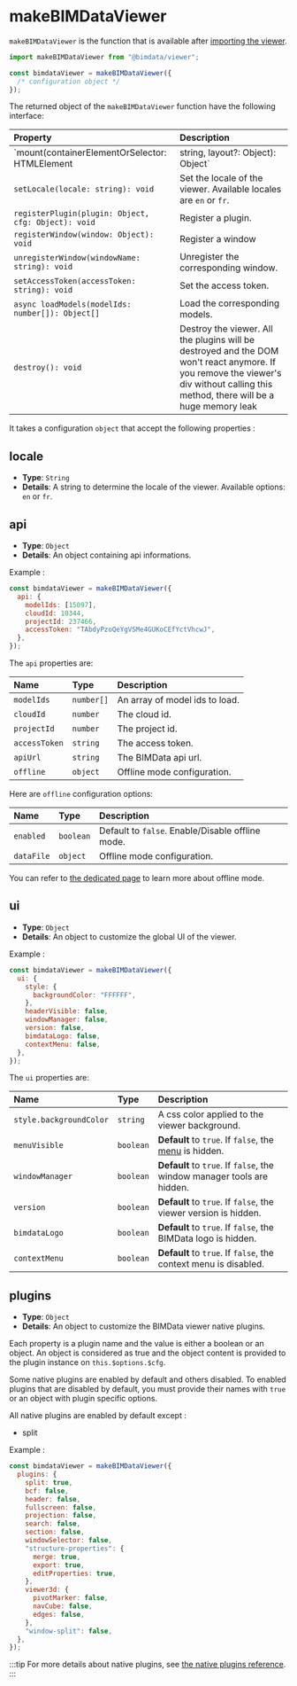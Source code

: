 # makeBIMDataViewer

`makeBIMDataViewer` is the function that is available after [importing the viewer](/viewer/getting_started.html).

```javascript
import makeBIMDataViewer from "@bimdata/viewer";

const bimdataViewer = makeBIMDataViewer({
  /* configuration object */
});
```

The returned object of the `makeBIMDataViewer` function have the following interface:

| Property                                                                           | Description                                                                                                                                                                         |
| :--------------------------------------------------------------------------------- | :---------------------------------------------------------------------------------------------------------------------------------------------------------------------------------- |
| `mount(containerElementOrSelector: HTMLElement | string, layout?: Object): Object` | Mount the viewer on the corresponding DOM element with the specified layout.                                                                                                        |
| `setLocale(locale: string): void`                                                  | Set the locale of the viewer. Available locales are `en` or `fr`.                                                                                                                   |
| `registerPlugin(plugin: Object, cfg: Object): void`                                | Register a plugin.                                                                                                                                                                  |
| `registerWindow(window: Object): void`                                             | Register a window                                                                                                                                                                   |
| `unregisterWindow(windowName: string): void`                                       | Unregister the corresponding window.                                                                                                                                                |
| `setAccessToken(accessToken: string): void`                                        | Set the access token.                                                                                                                                                               |
| `async loadModels(modelIds: number[]): Object[]`                                   | Load the corresponding models.                                                                                                                                                      |
| `destroy(): void`                                                                  | Destroy the viewer. All the plugins will be destroyed and the DOM won't react anymore. If you remove the viewer's div without calling this method, there will be a huge memory leak |

It takes a configuration `object` that accept the following properties :

## locale

- **Type**: `String`
- **Details**: A string to determine the locale of the viewer. Available options: `en` or `fr`.

## api

- **Type**: `Object`
- **Details**: An object containing api informations.

Example :

```javascript
const bimdataViewer = makeBIMDataViewer({
  api: {
    modelIds: [15097],
    cloudId: 10344,
    projectId: 237466,
    accessToken: "TAbdyPzoQeYgVSMe4GUKoCEfYctVhcwJ",
  },
});
```

The `api` properties are:

| Name          | Type       | Description                    |
| :------------ | :--------- | :----------------------------- |
| `modelIds`    | `number[]` | An array of model ids to load. |
| `cloudId`     | `number`   | The cloud id.                  |
| `projectId`   | `number`   | The project id.                |
| `accessToken` | `string`   | The access token.              |
| `apiUrl`      | `string`   | The BIMData api url.           |
| `offline`     | `object`   | Offline mode configuration.    |

Here are `offline` configuration options:

| Name          | Type       | Description                    |
| :------------ | :--------- | :----------------------------- |
| `enabled`     | `boolean`  | Default to `false`. Enable/Disable offline mode. |
| `dataFile`    | `object`   | Offline mode configuration.    |

You can refer to [the dedicated page](../offline_mode.md) to learn more about offline mode.

## ui

- **Type**: `Object`
- **Details**: An object to customize the global UI of the viewer.

Example :

```javascript
const bimdataViewer = makeBIMDataViewer({
  ui: {
    style: {
      backgroundColor: "FFFFFF",
    },
    headerVisible: false,
    windowManager: false,
    version: false,
    bimdataLogo: false,
    contextMenu: false,
  },
});
```

The `ui` properties are:

| Name                    | Type      | Description                                                                                  |
| :---------------------- | :-------- | :------------------------------------------------------------------------------------------- |
| `style.backgroundColor` | `string`  | A css color applied to the viewer background.                                                |
| `menuVisible`           | `boolean` | **Default** to `true`. If `false`, the [menu](/viewer/customize_the_ui.html#menu) is hidden. |
| `windowManager`         | `boolean` | **Default** to `true`. If `false`, the window manager tools are hidden.                      |
| `version`               | `boolean` | **Default** to `true`. If `false`, the viewer version is hidden.                             |
| `bimdataLogo`           | `boolean` | **Default** to `true`. If `false`, the BIMData logo is hidden.                               |
| `contextMenu`           | `boolean` | **Default** to `true`. If `false`, the context menu is disabled.                             |

## plugins

- **Type**: `Object`
- **Details**: An object to customize the BIMData viewer native plugins.

Each property is a plugin name and the value is either a boolean or an object. An object is considered as true and the object content is provided to the plugin instance on `this.$options.$cfg`.

Some native plugins are enabled by default and others disabled. To enabled plugins that are disabled by default, you must provide their names with `true` or an object with plugin specific options.

All native plugins are enabled by default except :

- split

Example :

```javascript
const bimdataViewer = makeBIMDataViewer({
  plugins: {
    split: true,
    bcf: false,
    header: false,
    fullscreen: false,
    projection: false,
    search: false,
    section: false,
    windowSelector: false,
    "structure-properties": {
      merge: true,
      export: true,
      editProperties: true,
    },
    viewer3d: {
      pivotMarker: false,
      navCube: false,
      edges: false,
    },
    "window-split": false,
  },
});
```

:::tip
For more details about native plugins, see [the native plugins reference](/viewer/reference/native_plugins.html).
:::
